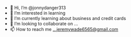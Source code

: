 - 👋 Hi, I’m @jonnydanger313
- 👀 I’m interested in learning 
- 🌱 I’m currently learning about business and credit cards
- 💞️ I’m looking to collaborate on ...
- 📫 How to reach me ...jeremywade6565@gmail.com

<!---
jonnydanger313/jonnydanger313 is a ✨ special ✨ repository because its `README.md` (this file) appears on your GitHub profile.
You can click the Preview link to take a look at your changes.
--->
